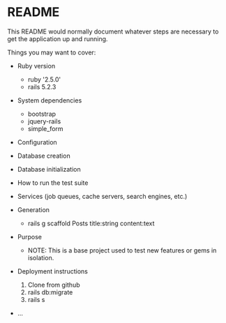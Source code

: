 # README

This README would normally document whatever steps are necessary to get the
application up and running.

Things you may want to cover:

* Ruby version
    - ruby '2.5.0'
    - rails 5.2.3

* System dependencies
    - bootstrap
    - jquery-rails
    - simple_form

* Configuration

* Database creation

* Database initialization

* How to run the test suite

* Services (job queues, cache servers, search engines, etc.)

* Generation
    - rails g scaffold Posts title:string content:text

* Purpose 
    - NOTE: This is a base project used to test new features or gems in isolation.
    
* Deployment instructions

    1. Clone from github
    2. rails db:migrate
    3. rails s
* ...

